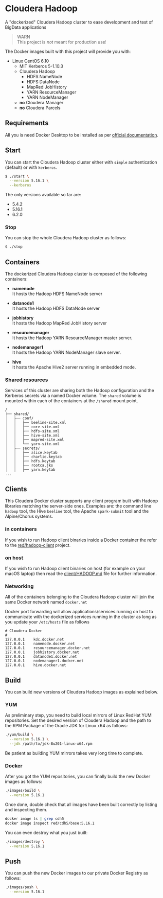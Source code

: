 # Cloudera Hadoop
A "dockerized" Cloudera Hadoop cluster to ease development and test of BigData applications

> WARN  
> This project is *not* meant for production use!
>

The Docker images built with this project will provide you with:

- Linux CentOS 6.10
  - MIT Kerberos 5-1.10.3
  - Cloudera Hadoop
      * HDFS NameNode
      * HDFS DataNode
      * MapRed JobHistory
      * YARN ResourceManager
      * YARN NodeManager
  - **no** Cloudera Manager
  - **no** Cloudera Parcels

## Requirements
All you is need Docker Desktop to be installed as per [official documentation](https://www.docker.com/products/docker-desktop).

## Start
You can start the Cloudera Hadoop cluster either with `simple` authentication (default) or with `kerberos`.

```bash
$ ./start \
  --version 5.16.1 \
  --kerberos
```

The only versions available so far are:

- 5.4.2
- 5.16.1
- 6.2.0


### Stop
You can stop the whole Cloudera Hadoop cluster as follows:

```bash
$ ./stop
```

## Containers
The dockerized Cloudera Hadoop cluster is composed of the following containers:

- **namenode**    
  It hosts the Hadoop HDFS NameNode server

- **datanode1**  
  It hosts the Hadoop HDFS DataNode server

- **jobhistory**  
  It hosts the Hadoop MapRed JobHistory server

- **resourcemanager**  
  It hosts the Hadoop YARN ResourceManager master server.

- **nodemanager1**  
  It hosts the Hadoop YARN NodeManager slave server.

- **hive**  
  It hosts the Apache Hive2 server running in embedded mode.


### Shared resources
Services of this cluster are sharing both the Hadoop configuration and the Kerberos secrets via a named Docker volume. The `shared` volume is mounted within each of the containers at the `/shared` mount point.

```
/
├── shared/
│   ├── conf/
│   │   ├── beeline-site.xml
│   │   ├── core-site.xml
│   │   ├── hdfs-site.xml
│   │   ├── hive-site.xml
│   │   ├── mapred-site.xml
│   │   └── yarn-site.xml
│   ├── secrets/
│   │   ├── alice.keytab
│   │   ├── charlie.keytab
│   │   ├── hdfs.keytab
│   │   ├── rootca.jks
│   │   ├── yarn.keytab
...
```


## Clients
This Cloudera Docker cluster supports any client program built with Hadoop libraries matching the server-side ones. Examples are: the command line `hadoop` tool, the Hive `beeline` tool, the Apache `spark-submit` tool and the Alpine/Chorus systems.

### in containers
If you wish to run Hadoop client binaries inside a Docker container the refer to the [red/hadoop-client](https://gitlab.alpinedata.tech/red/hadoop-client) project.

### on host
If you wish to run Hadoop client binaries on host (for example on your macOS laptop) then read the [client/HADOOP.md](./client/HADOOP.md) file for further information.


### Networking
All of the containers belonging to the Cloudera Hadoop cluster will join the same Docker network named `docker.net`

Docker port forwarding will allow applications/services running on host to communicate with the dockerized services running in the cluster as long as you update your `/etc/hosts` file as follows

```
# Cloudera Docker
#
127.0.0.1    kdc.docker.net
127.0.0.1    namenode.docker.net
127.0.0.1    resourcemanager.docker.net
127.0.0.1    jobhistory.docker.net
127.0.0.1    datanode1.docker.net
127.0.0.1    nodemanager1.docker.net
127.0.0.1    hive.docker.net
```


## Build
You can build new versions of Cloudera Hadoop images as explained below.

### YUM
As preliminary step, you need to build local mirrors of Linux RedHat YUM repositories. Set the desired version of Cloudera Hadoop and the path to the RPM Package of the Oracle JDK for Linux x64 as follows:

```bash
./yum/build \
  --version 5.16.1 \
  --jdk /path/to/jdk-8u201-linux-x64.rpm
```

Be patient as building YUM mirrors takes very long time to complete.

### Docker
After you got the YUM repositories, you can finally build the new Docker images as follows:

```bash
./images/build \
  --version 5.16.1
```

Once done, double check that all images have been built correctly by listing and inspecting them.

```bash
docker image ls | grep cdh5
docker image inspect red/cdh5/base:5.16.1
```

You can even destroy what you just built:

```bash
./images/destroy \
  --version 5.16.1
```

## Push
You can push the new Docker images to our private Docker Registry as follows:

```bash
./images/push \
  --version 5.16.1
```
